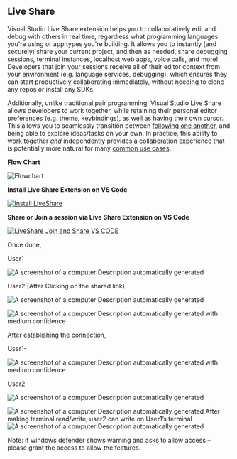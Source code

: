 ## **Live Share**

Visual Studio Live Share extension helps you to collaboratively edit and debug with others in real time, regardless what programming languages you're using or app types you're building. It allows you to instantly (and securely) share your current project, and then as needed, share debugging sessions, terminal instances, localhost web apps, voice calls, and more! Developers that join your sessions receive all of their editor context from your environment (e.g. language services, debugging), which ensures they can start productively collaborating immediately, without needing to clone any repos or install any SDKs.

Additionally, unlike traditional pair programming, Visual Studio Live Share allows developers to work together, while retaining their personal editor preferences (e.g. theme, keybindings), as well as having their own cursor. This allows you to seamlessly transition between [following one another](https://docs.microsoft.com/en-us/visualstudio/liveshare/use/vscode#following), and being able to explore ideas/tasks on your own. In practice, this ability to work together *and* independently provides a collaboration experience that is potentially more natural for many [common use cases](https://docs.microsoft.com/en-us/visualstudio/liveshare/reference/use-cases).

**Flow Chart**

![Flowchart](https://github.com/raksha009/Social-Impact-Learn-Docs-Education/blob/master/Live%20Share%20Extension/Images/flowchart.png)





**Install Live Share Extension on VS Code**

[![Install LiveShare](https://github.com/raksha009/Social-Impact-Learn-Docs-Education/blob/master/Live%20Share%20Extension/Images/InstallLiveShare.png)](https://www.youtube.com/embed/HCI3vQeuu_Q?feature=oembed)

 

**Share or Join a session via Live Share Extension on VS Code**

[![LiveShare Join and Share VS CODE](file:///C:/Users/Raksha/AppData/Local/Temp/msohtmlclip1/01/clip_image002.jpg)](https://www.youtube.com/embed/YLnbtcDvDdI?feature=oembed)

Once done, 

User1

![A screenshot of a computer  Description automatically generated](file:///C:/Users/Raksha/AppData/Local/Temp/msohtmlclip1/01/clip_image004.png) 

User2 (After Clicking on the shared link)

![A screenshot of a computer  Description automatically generated](file:///C:/Users/Raksha/AppData/Local/Temp/msohtmlclip1/01/clip_image006.png)

 

![A screenshot of a computer  Description automatically generated with medium confidence](file:///C:/Users/Raksha/AppData/Local/Temp/msohtmlclip1/01/clip_image008.png)

After establishing the connection,

User1-

 

![A screenshot of a computer  Description automatically generated with medium confidence](file:///C:/Users/Raksha/AppData/Local/Temp/msohtmlclip1/01/clip_image010.png)

User2

 

![A screenshot of a computer  Description automatically generated](file:///C:/Users/Raksha/AppData/Local/Temp/msohtmlclip1/01/clip_image012.png) 

![A screenshot of a computer  Description automatically generated](file:///C:/Users/Raksha/AppData/Local/Temp/msohtmlclip1/01/clip_image014.png) After making terminal read/write, user2 can write on User1’s terminal![A screenshot of a computer  Description automatically generated](file:///C:/Users/Raksha/AppData/Local/Temp/msohtmlclip1/01/clip_image016.png)

 

Note: if windows defender shows warning and asks to allow access – please grant the access to allow the features.

 

 
